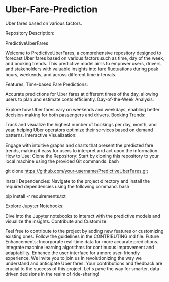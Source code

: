# Uber-Fare-Prediction
Uber fares based on various factors.

Repository Description:

PredictiveUberFares

Welcome to PredictiveUberFares, a comprehensive repository designed to forecast Uber fares based on various factors such as time, day of the week, and booking trends. This predictive model aims to empower users, drivers, and stakeholders with valuable insights into fare fluctuations during peak hours, weekends, and across different time intervals.

Features:
Time-based Fare Predictions:

Accurate predictions for Uber fares at different times of the day, allowing users to plan and estimate costs efficiently.
Day-of-the-Week Analysis:

Explore how Uber fares vary on weekends and weekdays, enabling better decision-making for both passengers and drivers.
Booking Trends:

Track and visualize the highest number of bookings per day, month, and year, helping Uber operators optimize their services based on demand patterns.
Interactive Visualization:

Engage with intuitive graphs and charts that present the predicted fare trends, making it easy for users to interpret and act upon the information.
How to Use:
Clone the Repository:
Start by cloning this repository to your local machine using the provided Git commands.
bash

git clone https://github.com/your-username/PredictiveUberFares.git

Install Dependencies:
Navigate to the project directory and install the required dependencies using the following command.
bash

pip install -r requirements.txt

Explore Jupyter Notebooks:

Dive into the Jupyter notebooks to interact with the predictive models and visualize the insights.
Contribute and Customize:

Feel free to contribute to the project by adding new features or customizing existing ones. Follow the guidelines in the CONTRIBUTING.md file.
Future Enhancements:
Incorporate real-time data for more accurate predictions.
Integrate machine learning algorithms for continuous improvement and adaptability.
Enhance the user interface for a more user-friendly experience.
We invite you to join us in revolutionizing the way we understand and anticipate Uber fares. Your contributions and feedback are crucial to the success of this project. Let's pave the way for smarter, data-driven decisions in the realm of ride-sharing!
